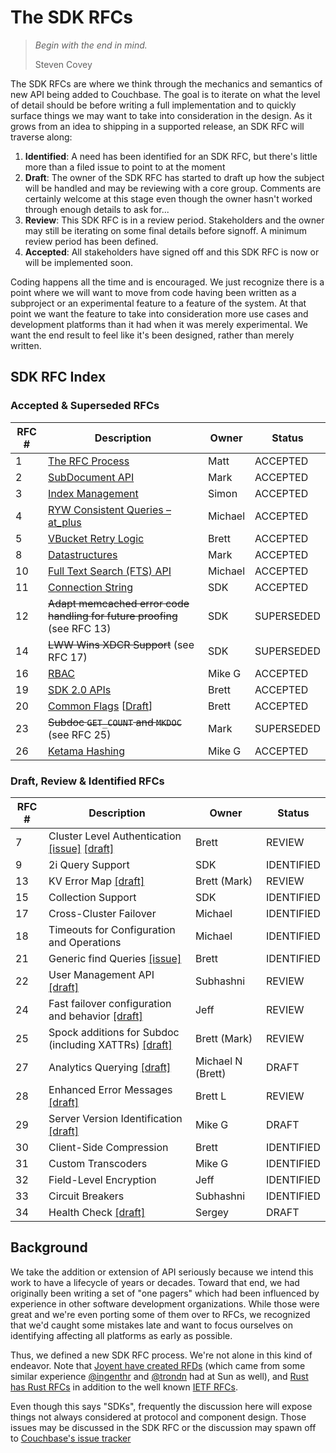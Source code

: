# The SDK RFCs

> _Begin with the end in mind._
>
> Steven Covey

The SDK RFCs are where we think through the mechanics and semantics of new API being added to Couchbase.  The goal is to iterate on what the level of detail should be before writing a full implementation and to quickly surface things we may want to take into consideration in the design.  As it grows from an idea to shipping in a supported release, an SDK RFC will traverse along:

1. **Identified**:  A need has been identified for an SDK RFC, but there's little more than a filed issue to point to at the moment
2. **Draft**: The owner of the SDK RFC has started to draft up how the subject will be handled and may be reviewing with a core group.  Comments are certainly welcome at this stage even though the owner hasn't worked through enough details to ask for...
3. **Review**: This SDK RFC is in a review period. Stakeholders and the owner may still be iterating on some final details before signoff. A minimum review period has been defined.
4. **Accepted**: All stakeholders have signed off and this SDK RFC is now or will be implemented soon.

Coding happens all the time and is encouraged. We just recognize there is a point where we will want to move from code having been written as a subproject or an experimental feature to a feature of the system.  At that point we want the feature to take into consideration more use cases and development platforms than it had when it was merely experimental. We want the end result to feel like it's been designed, rather than merely written.

## SDK RFC Index

### Accepted & Superseded RFCs

RFC #  | Description | Owner | Status
------------- | ------------- | --------- | ---------
1  | [The RFC Process](rfc/0001-rfc-process.md) | Matt | ACCEPTED
2  | [SubDocument API](rfc/0002-subdocapi.md) | Mark | ACCEPTED
3  | [Index Management](https://github.com/couchbaselabs/sdk-rfcs/blob/master/rfc/0003-indexmanagement.md) | Simon | ACCEPTED
4 | [RYW Consistent Queries – at_plus](rfc/0004-at_plus.md) | Michael | ACCEPTED
5 | [VBucket Retry Logic](https://github.com/couchbaselabs/sdk-rfcs/blob/master/rfc/0005-vbucket-retries.md) | Brett | ACCEPTED
8 | [Datastructures](rfc/0008-datastructures.md) | Mark | ACCEPTED
10 | [Full Text Search (FTS) API](rfc/0010-cbft.md) | Michael | ACCEPTED
11 | [Connection String](rfc/0011-connection-string.md) | SDK | ACCEPTED
12 | ~~Adapt memcached error code handling for future proofing~~ (see RFC 13) | SDK | SUPERSEDED
14 | ~~LWW Wins XDCR Support~~ (see RFC 17) | SDK | SUPERSEDED
16 | [RBAC](rfc/0016-rbac.md) | Mike G | ACCEPTED
19 | [SDK 2.0 APIs](https://docs.google.com/document/d/1HgVEJetcIfeIqviKC9zdlv_7IEkWpstatzxeydkLF3A) | Brett | ACCEPTED
20 | [Common Flags](rfc/0020-common-flags.md) \[[Draft](https://docs.google.com/document/d/1HgVEJetcIfeIqviKC9zdlv_7IEkWpstatzxeydkLF3A)\]| Brett | ACCEPTED
23 | ~~Subdoc `GET_COUNT` and `MKDOC`~~ (see RFC 25) | Mark | SUPERSEDED
26 | [Ketama Hashing](rfc/0026-ketama-hashing.md) | Mike G | ACCEPTED

### Draft, Review & Identified RFCs

RFC #  | Description | Owner | Status
------------- | ------------- | --------- | ---------
7 | Cluster Level Authentication [\[issue\]](https://github.com/couchbaselabs/sdk-rfcs/issues/13) [\[draft\]](https://docs.google.com/document/d/1CD5OL1ez7euCiLJT91zdWY9R4tW_bkGZ0wsFk1UDtyY/edit) | Brett | REVIEW
9 | 2i Query Support | SDK | IDENTIFIED
13 | KV Error Map [\[draft\]](https://docs.google.com/document/d/1OaOeQ2ex5anB2uNhQcOFMuYN2sbuvOSt20Cl7lTnj64/edit#heading=h.wmtpv6z0vz4w) | Brett (Mark) | REVIEW
15 | Collection Support | SDK | IDENTIFIED
17 | Cross-Cluster Failover | Michael | IDENTIFIED
18 | Timeouts for Configuration and Operations | Michael | IDENTIFIED
21 | Generic find Queries [\[issue\]](https://github.com/couchbaselabs/sdk-rfcs/pull/54) | Brett | IDENTIFIED
22 | User Management API [\[draft\]](https://docs.google.com/document/d/1azNxFNLmcTvmhGc9-cAdswFgCyQR_s_lcfKCBE54gWE/edit?usp=sharing) | Subhashni | REVIEW
24 | Fast failover configuration and behavior [\[draft\]](https://docs.google.com/document/d/1LLJBBYWDVBwINZfvN51cmz4H-xLbEP17f13CNYQIp6Y/edit) | Jeff | REVIEW
25 | Spock additions for Subdoc (including XATTRs) [\[draft\]](https://docs.google.com/document/d/1z3pJCPg77PZ8U8rFAyABuEhHSl68j1n42zP2RyflWZs/edit#heading=h.z5vaan7obomq) | Brett (Mark) | REVIEW
27 | Analytics Querying [\[draft\]](https://docs.google.com/document/d/1EjdzVG4hVyunhoVVp7oAlPuNWvSAyqaHAMP0SJdUy0Q) | Michael N (Brett) | DRAFT
28 | Enhanced Error Messages [\[draft\]](https://docs.google.com/document/d/1KvT63TGzVH2vTgB2Ox1bBAELSkj4d0LwEoyLpOHbHA8) | Brett L | REVIEW
29 | Server Version Identification [\[draft\]](https://docs.google.com/document/d/1d6j0R0BFloQgoQ981PjAzv2AWfAIRPlkBLvlCMG7ipY/edit?usp=sharing) | Mike G | DRAFT
30 | Client-Side Compression | Brett | IDENTIFIED
31 | Custom Transcoders | Mike G | IDENTIFIED
32 | Field-Level Encryption | Jeff | IDENTIFIED
33 | Circuit Breakers | Subhashni | IDENTIFIED
34 | Health Check [\[draft\]](https://docs.google.com/document/d/1lnoYAFXSsXFfkRmH7UeTvaf5I1oGF2mPYUHnCbDQ8k4/edit) | Sergey | DRAFT 

[comment]: # (RFC States: IDENTIFIED > DRAFT > REVIEW > ACCEPTED)
[comment]: # (Description above must link to either the merged draft, the issue or the pull request when in any state otehr )


## Background

We take the addition or extension of API seriously because we intend this work to have a lifecycle of years or decades.  Toward that end, we had originally been writing a set of "one pagers" which had been influenced by experience in other software development organizations.  While those were great and we're even porting some of them over to RFCs, we recognized that we'd caught some mistakes late and want to focus ourselves on identifying affecting all platforms as early as possible.

Thus, we defined a new SDK RFC process.  We're not alone in this kind of endeavor.  Note that [Joyent have created RFDs](https://github.com/joyent/rfd) (which came from some similar experience [@ingenthr](http://github.com/ingenthr) and [@trondn](http://github.com/trondn) had at Sun as well), and [Rust has Rust RFCs](https://github.com/rust-lang/rfcs) in addition to the well known [IETF RFCs](http://ietf.org/rfc.html).

Even though this says "SDKs", frequently the discussion here will expose things not always considered at protocol and component design.  Those issues may be discussed in the SDK RFC or the discussion may spawn off to [Couchbase's issue tracker](https://issues.couchbase.com)
